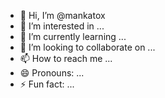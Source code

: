 - 👋 Hi, I’m @mankatox
- 👀 I’m interested in ...
- 🌱 I’m currently learning ...
- 💞️ I’m looking to collaborate on ...
- 📫 How to reach me ...
- 😄 Pronouns: ...
- ⚡ Fun fact: ...

<!---
mankatox/mankatox is a ✨ special ✨ repository because its `README.md` (this file) appears on your GitHub profile.
You can click the Preview link to take a look at your changes.
--->
